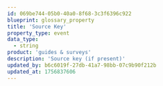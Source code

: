 ```yaml
---
id: 069be744-05b0-40a0-8f68-3c3f6396c922
blueprint: glossary_property
title: 'Source Key'
property_type: event
data_type:
  - string
product: 'guides & surveys'
description: 'Source key (if present)'
updated_by: b6c6019f-27db-41a7-98bb-07c9b90f212b
updated_at: 1756837606
---
```

